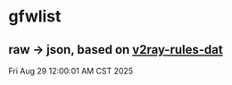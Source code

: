# gfwlist
## raw -> json, based on [v2ray-rules-dat](https://github.com/Loyalsoldier/v2ray-rules-dat)
Fri Aug 29 12:00:01 AM CST 2025

